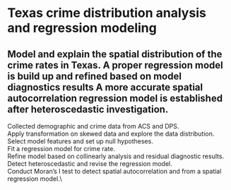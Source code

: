 # Texas crime distribution analysis and regression modeling

## Model and explain the spatial distribution of the crime rates in Texas. A proper regression model is build up and refined based on model diagnostics results A more accurate spatial autocorrelation regression model is established after heteroscedastic investigation.
Collected demographic and crime data from ACS and DPS.\
Apply transformation on skewed data and explore the data distribution.
Select model features and set up null hypotheses.\
Fit a regression model for crime rate.\
Refine model based on collinearly analysis and residual diagnostic results.\
Detect heteroscedastic and revise the regression model.\
Conduct Moran’s I test to detect spatial autocorrelation and from a spatial regression model.\
